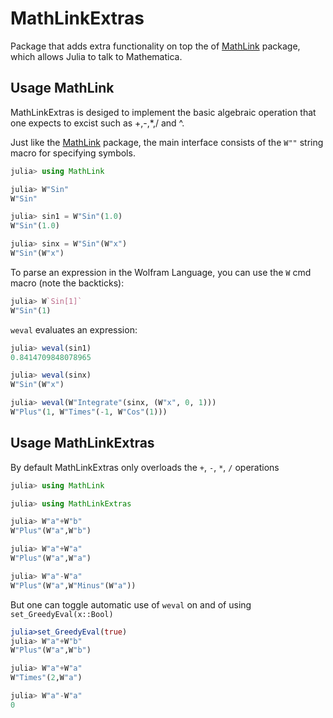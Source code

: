 # MathLinkExtras
Package that adds extra functionality on top the of [MathLink](https://github.com/JuliaInterop/MathLink.jl) package, which allows Julia to talk to Mathematica.


## Usage MathLink
MathLinkExtras is desiged to implement the basic algebraic operation that one expects to excist such as +,-,*,/ and ^.

Just like the [MathLink](https://github.com/JuliaInterop/MathLink.jl) package, the main interface consists of the `W""` string macro for specifying symbols.

```julia
julia> using MathLink

julia> W"Sin"
W"Sin"

julia> sin1 = W"Sin"(1.0)
W"Sin"(1.0)

julia> sinx = W"Sin"(W"x")
W"Sin"(W"x")
```

To parse an expression in the Wolfram Language, you can use the `W` cmd macro (note the backticks):

```julia
julia> W`Sin[1]`
W"Sin"(1)
```

`weval` evaluates an expression:

```julia
julia> weval(sin1)
0.8414709848078965

julia> weval(sinx)
W"Sin"(W"x")

julia> weval(W"Integrate"(sinx, (W"x", 0, 1)))
W"Plus"(1, W"Times"(-1, W"Cos"(1)))
```


## Usage MathLinkExtras

By default MathLinkExtras only overloads the `+`, `-`, `*`, `/`  operations

```julia
julia> using MathLink

julia> using MathLinkExtras

julia> W"a"+W"b"
W"Plus"(W"a",W"b")

julia> W"a"+W"a"
W"Plus"(W"a",W"a")

julia> W"a"-W"a"
W"Plus"(W"a",W"Minus"(W"a"))
```

But one can toggle automatic use of `weval`  on and of using `set_GreedyEval(x::Bool)`

```julia
julia>set_GreedyEval(true)
julia> W"a"+W"b"
W"Plus"(W"a",W"b")

julia> W"a"+W"a"
W"Times"(2,W"a")

julia> W"a"-W"a"
0
```

